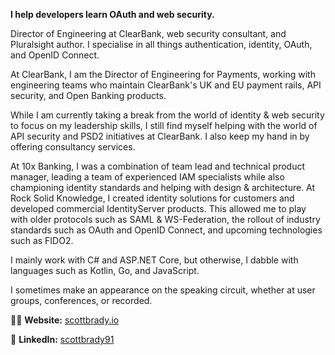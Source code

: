 **I help developers learn OAuth and web security.**

Director of Engineering at ClearBank, web security consultant, and Pluralsight author. I specialise in all things authentication, identity, OAuth, and OpenID Connect.

At ClearBank, I am the Director of Engineering for Payments, working with engineering teams who maintain ClearBank's UK and EU payment rails, API security, and Open Banking products.

While I am currently taking a break from the world of identity & web security to focus on my leadership skills, I still find myself helping with the world of API security and PSD2 initiatives at ClearBank. I also keep my hand in by offering consultancy services.

At 10x Banking, I was a combination of team lead and technical product manager, leading a team of experienced IAM specialists while also championing identity standards and helping with design & architecture. At Rock Solid Knowledge, I created identity solutions for customers and developed commercial IdentityServer products. This allowed me to play with older protocols such as SAML & WS-Federation, the rollout of industry standards such as OAuth and OpenID Connect, and upcoming technologies such as FIDO2.

I mainly work with C# and ASP.NET Core, but otherwise, I dabble with languages such as Kotlin, Go, and JavaScript.

I sometimes make an appearance on the speaking circuit, whether at user groups, conferences, or recorded.

👨‍🔧 **Website:** [scottbrady.io](https://www.scottbrady.io)

💼 **LinkedIn:** [scottbrady91](https://www.linkedin.com/in/scottbrady91/)
